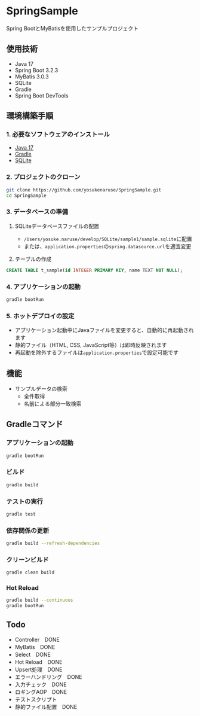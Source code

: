 # SpringSample

Spring BootとMyBatisを使用したサンプルプロジェクト

## 使用技術
- Java 17
- Spring Boot 3.2.3
- MyBatis 3.0.3
- SQLite
- Gradle
- Spring Boot DevTools

## 環境構築手順

### 1. 必要なソフトウェアのインストール
- [Java 17](https://www.oracle.com/java/technologies/downloads/#java17)
- [Gradle](https://gradle.org/install/)
- [SQLite](https://www.sqlite.org/download.html)

### 2. プロジェクトのクローン
```bash
git clone https://github.com/yosukenaruse/SpringSample.git
cd SpringSample
```

### 3. データベースの準備
1. SQLiteデータベースファイルの配置
   - `/Users/yosuke.naruse/develop/SQLite/sample1/sample.sqlite`に配置
   - または、`application.properties`の`spring.datasource.url`を適宜変更

2. テーブルの作成
```sql
CREATE TABLE t_sample(id INTEGER PRIMARY KEY, name TEXT NOT NULL);
```

### 4. アプリケーションの起動
```bash
gradle bootRun
```

### 5. ホットデプロイの設定
- アプリケーション起動中にJavaファイルを変更すると、自動的に再起動されます
- 静的ファイル（HTML, CSS, JavaScript等）は即時反映されます
- 再起動を除外するファイルは`application.properties`で設定可能です

## 機能
- サンプルデータの検索
  - 全件取得
  - 名前による部分一致検索

## Gradleコマンド

### アプリケーションの起動
```bash
gradle bootRun
```

### ビルド
```bash
gradle build
```

### テストの実行
```bash
gradle test
```

### 依存関係の更新
```bash
gradle build --refresh-dependencies
```

### クリーンビルド
```bash
gradle clean build
```

### Hot Reload
```bash
gradle build --continuous
gradle bootRun 
```

## Todo
- Controller　DONE
- MyBatis　DONE
- Select　DONE
- Hot Reload　DONE
- Upsert処理　DONE
- エラーハンドリング　DONE
- 入力チェック　DONE
- ロギングAOP　DONE
- テストスクリプト
- 静的ファイル配置　DONE
